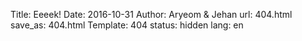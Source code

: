 Title: Eeeek!
Date: 2016-10-31
Author: Aryeom & Jehan
url: 404.html
save_as: 404.html
Template: 404
status: hidden
lang: en
